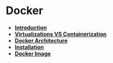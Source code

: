 # Docker

* **[Introduction]()**
* **[Virtualizations VS Containerization]()**
* **[Docker Architecture]()**
* **[Installation]()**
* **[Docker Image]()**
